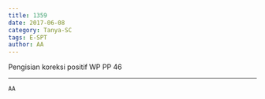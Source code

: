 ```yaml
---
title: 1359
date: 2017-06-08
category: Tanya-SC
tags: E-SPT
author: AA
---
```


Pengisian koreksi positif WP PP 46

---



`AA`
